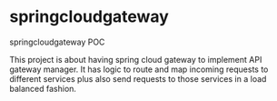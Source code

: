 # springcloudgateway
springcloudgateway POC

This project is about having spring cloud gateway to implement API gateway manager. It has logic to route and map incoming requests to different services plus 
also send requests to those services in a load balanced fashion.

